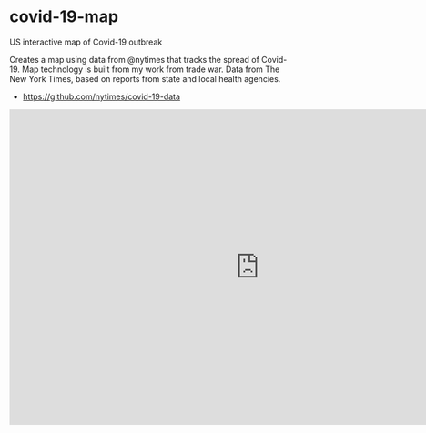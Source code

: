 # covid-19-map
US interactive map of Covid-19 outbreak


Creates a map using data from @nytimes that tracks the spread of Covid-19. Map technology is built from my work from trade war. Data from The New York Times, based on reports from state and local health agencies.

- https://github.com/nytimes/covid-19-data

<div class="inline-block"> <iframe src="https://mwaugh0328.github.io/consumption_and_tradewar/us_china_exports_map.html" style="width:875px; height: 555px; border: none;"/iframe> </div>
